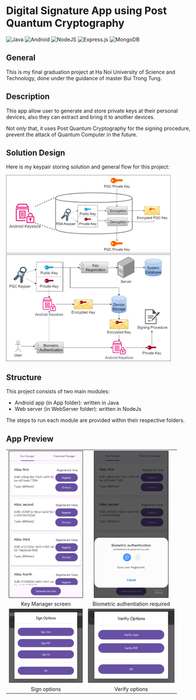 # Digital Signature App using Post Quantum Cryptography
![Java](https://img.shields.io/badge/java-%23ED8B00.svg?style=for-the-badge&logo=openjdk&logoColor=white)
![Android](https://img.shields.io/badge/Android-3DDC84?style=for-the-badge&logo=android&logoColor=white)
![NodeJS](https://img.shields.io/badge/node.js-6DA55F?style=for-the-badge&logo=node.js&logoColor=white)
![Express.js](https://img.shields.io/badge/express.js-%23404d59.svg?style=for-the-badge&logo=express&logoColor=%2361DAFB)
![MongoDB](https://img.shields.io/badge/MongoDB-%234ea94b.svg?style=for-the-badge&logo=mongodb&logoColor=white)

## General

This is my final graduation project at Ha Noi University of Science and Technology, done under the guidance of master Bui Trong Tung.

## Description

This app allow user to generate and store private keys at their personal devices, also they can extract and bring it to another devices.

Not only that, it uses Post Quantum Cryptography for the signing procedure, prevent the attack of Quantum Computer in the future. 

## Solution Design

Here is my keypair storing solution and general flow for this project:

<img src="images/keystore.png" alt="keystore" width="450px">

<img src="images/storekey.png" alt="storekey" width="450px">

## Structure

This project consists of two main modules: 
- Android app (in App folder): written in Java
- Web server (in WebServer folder): written in NodeJs

The steps to run each module are provided within their respective folders.

## App Preview

|||
|:---:|:---:|
|<img src="images/key-manager-screen.png" alt="key manager screen" height="400" border="1px solid black">|<img src="images/biometric-authentication.png" alt="key manager screen" height="400" border="1px solid black">|
|Key Manager screen|Biometric authentiation required|
|<img src="images/sign-options.png" height="200"  border="1px solid black">|<img src="images/verify-options.png" height="200"  border="1px solid black">|
|Sign options|Verify options|



